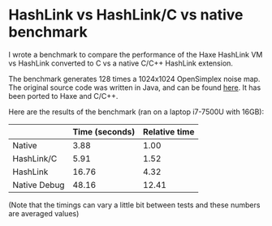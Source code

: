 # HashLink vs HashLink/C vs native benchmark

I wrote a benchmark to compare the performance of the Haxe HashLink VM vs HashLink converted to C vs a native C/C++ HashLink extension.

The benchmark generates 128 times a 1024x1024 OpenSimplex noise map. The original source code was written in Java, and can be found [here](https://gist.github.com/KdotJPG/b1270127455a94ac5d19). It has been ported to Haxe and C/C++.

Here are the results of the benchmark (ran on a laptop i7-7500U with 16GB):

|| Time (seconds) | Relative time |
| --- | --- | --- |
| Native | 3.88 | 1.00 |
| HashLink/C | 5.91 | 1.52 |
| HashLink | 16.76 | 4.32 |
| Native Debug | 48.16 | 12.41 |

(Note that the timings can vary a little bit between tests and these numbers are averaged values)


